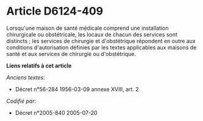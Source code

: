 # Article D6124-409

Lorsqu'une maison de santé médicale comprend une installation chirurgicale ou obstétricale, les locaux de chacun des services
sont distincts ; les services de chirurgie et d'obstétrique répondent en outre aux conditions d'autorisation définies par les
textes applicables aux maisons de santé et aux services de chirurgie ou d'obstétrique.

**Liens relatifs à cet article**

_Anciens textes_:

  - Décret n°56-284 1956-03-09 annexe XVIII, art. 2

_Codifié par_:

  - Décret n°2005-840 2005-07-20
